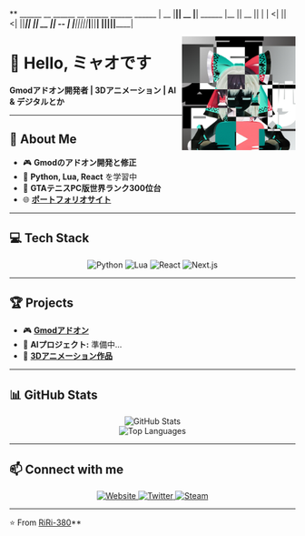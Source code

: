 ** ______  __  ______  __          ______  ______  ______ 
|   __ \|__||   __ \|__| ______ |__    ||  __  ||      |
|      <|  ||      <|  ||______||__    ||  __  ||  --  |
|___|__||__||___|__||__|        |______||______||______|
                                                        

<img align="right" src="https://github.com/RiRi-380/RiRi-380/raw/main/avatar.png" width="200" alt="Avatar">

# 👋 Hello, ミャオです

**Gmodアドオン開発者 | 3Dアニメーション | AI & デジタルとか**

---

## 🚀 About Me
- 🎮 **Gmodのアドオン開発と修正**
- 🐍 **Python, Lua, React** を学習中
- 🎾 **GTAテニスPC版世界ランク300位台**
- 🌐 [**ポートフォリオサイト**](https://riri38o.com)

---

## 💻 Tech Stack
<p align="center">
  <img src="https://img.shields.io/badge/-Python-3776AB?style=for-the-badge&logo=python&logoColor=white" alt="Python" />
  <img src="https://img.shields.io/badge/-Lua-2C2D72?style=for-the-badge&logo=lua&logoColor=white" alt="Lua" />
  <img src="https://img.shields.io/badge/-React-61DAFB?style=for-the-badge&logo=react&logoColor=black" alt="React" />
  <img src="https://img.shields.io/badge/-Next.js-000000?style=for-the-badge&logo=next.js&logoColor=white" alt="Next.js" />
</p>

---

## 🏆 Projects
- 🎮 [**Gmodアドオン**](https://steamcommunity.com/id/RiRi-380/myworkshopfiles/?appid=4000)
- 🤖 **AIプロジェクト:** 準備中...
- 🎨 [**3Dアニメーション作品**](https://x.com/RiRi_Myao51)

---

## 📊 GitHub Stats
<p align="center">
  <img src="https://github-readme-stats.vercel.app/api?username=RiRi-380&show_icons=true&theme=radical" alt="GitHub Stats" />
  <br />
  <img src="https://github-readme-stats.vercel.app/api/top-langs/?username=RiRi-380&layout=compact&theme=radical" alt="Top Languages" />
</p>

---

## 📫 Connect with me
<p align="center">
  <a href="https://riri38o.com">
    <img src="https://img.shields.io/badge/-Website-000000?style=for-the-badge&logo=About.me&logoColor=white" alt="Website" />
  </a>
  <a href="https://x.com/RiRi_Myao51">
    <img src="https://img.shields.io/badge/-Twitter-1DA1F2?style=for-the-badge&logo=twitter&logoColor=white" alt="Twitter" />
  </a>
  <a href="https://steamcommunity.com/id/RiRi-380/">
    <img src="https://img.shields.io/badge/-Steam-000000?style=for-the-badge&logo=steam&logoColor=white" alt="Steam" />
  </a>
</p>

---

⭐️ From [RiRi-380](https://github.com/RiRi-380)**
